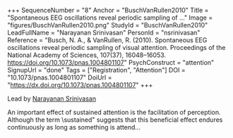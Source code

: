 +++
SequenceNumber = "8"
Anchor = "BuschVanRullen2010"
Title = "Spontaneous EEG oscillations reveal periodic sampling of ..."
Image = "figures/BuschVanRullen2010.png"
StudyId = "BuschVanRullen2010"
LeadFullName = "Narayanan Srinivasan"
PersonId = "nsrinivasan"
Reference = "Busch, N. A., & VanRullen, R. (2010). Spontaneous EEG oscillations reveal periodic sampling of visual attention. Proceedings of the National Academy of Sciences, 107(37), 16048–16053. https://doi.org/10.1073/pnas.1004801107"
PsychConstruct = "attention"
SignupUrl = "done"
Tags = ["Registration", "Attention"]
DOI = "10.1073/pnas.1004801107"
DoiUrl = "https://dx.doi.org/10.1073/pnas.1004801107"
+++

Lead by [Narayanan Srinivasan](/people/#nsrinivasan)

An important effect of sustained attention is the facilitation of perception. Although the term \sustained\" suggests that this beneficial effect endures continuously as long as something is attend...